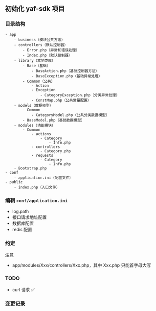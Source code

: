## 初始化 yaf-sdk 项目

### 目录结构

```
- app
    - business（模块公共方法）
    - controllers（默认控制器）
        - Error.php（异常和错误处理）
        - Index.php（默认控制器）
    - library（本地类库）
        - Base（基础）
            - BaseAction.php（基础控制器方法）
            - BaseException.php（基础异常处理）
        - Common（公共）
            - Action
            - Exception
                - CategoryException.php（分类异常处理）
            - ConstMap.php（公共常量配置）
    - models（数据模型）
        - Common
            - CategoryModel.php（公共分类数据模型）
        - BaseModel.php（基础数据模型）
    - modules（功能模块）
        - Common
            - actions
                - Category
                    - Info.php
            - controllers
                - Category.php
            - requests
                - Category
                    - Info.php
    - Bootstrap.php
- conf
    - application.ini（配置文件）
- public
    - index.php（入口文件）
```

### 编辑 `conf/application.ini`

- log.path
- 接口请求地址配置
- 数据库配置
- redis 配置

### 约定

注意

- app/modules/Xxx/controllers/Xxx.php，其中 Xxx.php 只能首字母大写

### TODO

- curl 请求 ✅

### 变更记录

